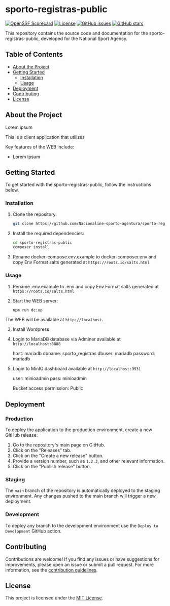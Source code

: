 # sporto-registras-public

[![OpenSSF Scorecard](https://api.securityscorecards.dev/projects/github.com/Nacionaline-sporto-agentura/sporto-registras-public/badge)](https://securityscorecards.dev/viewer/?platform=github.com&org={Nacionaline-sporto-agentura}&repo={sporto-registras-public})
[![License](https://img.shields.io/github/license/Nacionaline-sporto-agentura/sporto-registras-public)](https://github.com/Nacionaline-sporto-agentura/sporto-registras-public/blob/main/LICENSE)
[![GitHub issues](https://img.shields.io/github/issues/Nacionaline-sporto-agentura/sporto-registras-public)](https://github.com/Nacionaline-sporto-agentura/sporto-registras-public/issues)
[![GitHub stars](https://img.shields.io/github/stars/Nacionaline-sporto-agentura/sporto-registras-public)](https://github.com/Nacionaline-sporto-agentura/sporto-registras-public/stargazers)

This repository contains the source code and documentation for the sporto-registras-public, developed for the National Sport Agency.

## Table of Contents

- [About the Project](#about-the-project)
- [Getting Started](#getting-started)
    - [Installation](#installation)
    - [Usage](#usage)
- [Deployment](#deployment)
- [Contributing](#contributing)
- [License](#license)

## About the Project

Lorem ipsum

This is a client application that utilizes

Key features of the WEB include:

- Lorem ipsum

## Getting Started

To get started with the sporto-registras-public, follow the instructions below.

### Installation

1. Clone the repository:

   ```bash
   git clone https://github.com/Nacionaline-sporto-agentura/sporto-registras-public.git
   ```

2. Install the required dependencies:

   ```bash
   cd sporto-registras-public
   composer install
   ```
3. Rename docker-compose.env.example to docker-composer.env and copy Env Format salts generated at `https://roots.io/salts.html`

### Usage

1. Rename .env.example to .env and copy Env Format salts generated at `https://roots.io/salts.html`

2. Start the WEB server:

   ```bash
   npm run dc:up
   ```

The WEB will be available at `http://localhost`.

3. Install Wordpress

4. Login to MariaDB database via Adminer available at `http://localhost:8888`

    host: mariadb
    dbname: sporto_registras
    dbuser: mariadb
    password: mariadb

5. Login to MinIO dashboard available at `http://localhost:9931`

    user: minioadmin
    pass: minioadmin

    Bucket access permission: Public

## Deployment

### Production

To deploy the application to the production environment, create a new GitHub release:

1. Go to the repository's main page on GitHub.
2. Click on the "Releases" tab.
3. Click on the "Create a new release" button.
4. Provide a version number, such as `1.2.3`, and other relevant information.
5. Click on the "Publish release" button.

### Staging

The `main` branch of the repository is automatically deployed to the staging environment. Any changes pushed to the main
branch will trigger a new deployment.

### Development

To deploy any branch to the development environment use the `Deploy to Development` GitHub action.

## Contributing

Contributions are welcome! If you find any issues or have suggestions for improvements, please open an issue or submit a
pull request. For more information, see the [contribution guidelines](./CONTRIBUTING.md).

## License

This project is licensed under the [MIT License](./LICENSE).